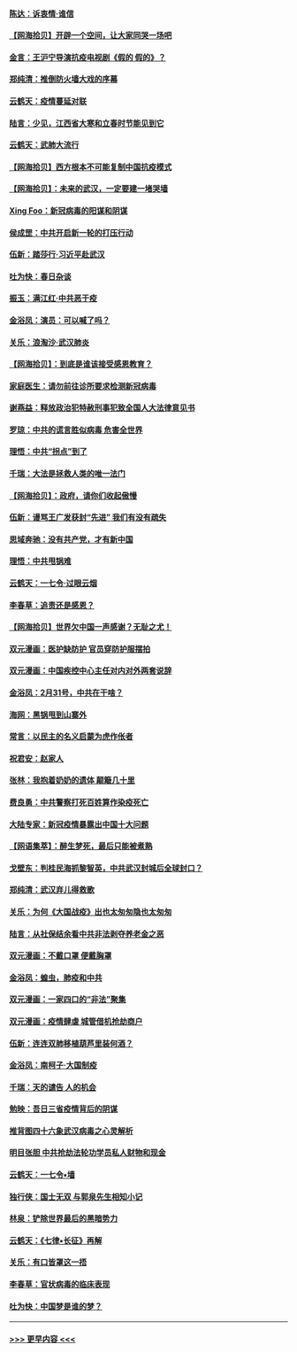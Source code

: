 #### [陈达：诉衷情·谁信](../pages/nsc993/n11942899.md?t=03160831) 
#### [【网海拾贝】开辟一个空间，让大家同哭一场吧](../pages/nsc993/n11942165.md?t=03160831) 
#### [金言：王沪宁导演抗疫电视剧《假的 假的》？](../pages/nsc993/n11941510.md?t=03160831) 
#### [郑纯清：推倒防火墙大戏的序幕](../pages/nsc993/n11940838.md?t=03160831) 
#### [云鹤天：疫情蔓延对联](../pages/nsc993/n11940579.md?t=03160831) 
#### [陆言：少见，江西省大寒和立春时节能见到它](../pages/nsc993/n11939983.md?t=03160831) 
#### [云鹤天：武肺大流行](../pages/nsc993/n11939902.md?t=03160831) 
#### [【网海拾贝】西方根本不可能复制中国抗疫模式](../pages/nsc993/n11939725.md?t=03160831) 
#### [【网海拾贝】：未来的武汉，一定要建一堵哭墙](../pages/nsc993/n11938684.md?t=03160831) 
#### [Xing Foo：新冠病毒的阳谋和阴谋](../pages/nsc993/n11936086.md?t=03160831) 
#### [侯成罡：中共开启新一轮的打压行动](../pages/nsc993/n11935730.md?t=03160831) 
#### [伍新：踏莎行‧习近平赴武汉](../pages/nsc993/n11935157.md?t=03160831) 
#### [吐为快：春日杂谈](../pages/nsc993/n11934776.md?t=03160831) 
#### [振玉：满江红‧中共恶于疫](../pages/nsc993/n11934647.md?t=03160831) 
#### [金浴凤：演员：可以喊了吗？](../pages/nsc993/n11934602.md?t=03160831) 
#### [关乐：浪淘沙·武汉肺炎](../pages/nsc993/n11931792.md?t=03160831) 
#### [【网海拾贝】：到底是谁该接受感恩教育？](../pages/nsc993/n11931552.md?t=03160831) 
#### [家庭医生：请勿前往诊所要求检测新冠病毒](../pages/nsc993/n11929190.md?t=03160831) 
#### [谢燕益：释放政治犯特赦刑事犯致全国人大法律意见书](../pages/nsc993/n11928978.md?t=03160831) 
#### [罗琼：中共的谎言胜似病毒 危害全世界](../pages/nsc993/n11922636.md?t=03160831) 
#### [理悟：中共“拐点”到了](../pages/nsc993/n11928496.md?t=03160831) 
#### [千瑞：大法是拯救人类的唯一法门](../pages/nsc993/n11927637.md?t=03160831) 
#### [【网海拾贝】：政府，请你们收起傲慢](../pages/nsc993/n11926932.md?t=03160831) 
#### [伍新：谩骂王广发获封“先进” 我们有没有疏失](../pages/nsc993/n11926101.md?t=03160831) 
#### [思域奔驰：没有共产党，才有新中国](../pages/nsc993/n11926058.md?t=03160831) 
#### [理悟：中共甩锅难](../pages/nsc993/n11925355.md?t=03160831) 
#### [云鹤天：一七令·过眼云烟](../pages/nsc993/n11925284.md?t=03160831) 
#### [李春草：追责还是感恩？](../pages/nsc993/n11925274.md?t=03160831) 
#### [【网海拾贝】世界欠中国一声感谢？无耻之尤！](../pages/nsc993/n11925239.md?t=03160831) 
#### [双元漫画：医护缺防护 官员穿防护服摆拍](../pages/nsc993/n11923899.md?t=03160831) 
#### [双元漫画：中国疾控中心主任对内对外两套说辞](../pages/nsc993/n11921994.md?t=03160831) 
#### [金浴凤：2月31号，中共在干啥？](../pages/nsc993/n11922706.md?t=03160831) 
#### [海网：黑锅甩到山寨外](../pages/nsc993/n11922688.md?t=03160831) 
#### [常言：以民主的名义启蒙为虎作伥者](../pages/nsc993/n11922217.md?t=03160831) 
#### [祝君安：赵家人](../pages/nsc993/n11922209.md?t=03160831) 
#### [张林：我抱着奶奶的遗体 颠簸几十里](../pages/nsc993/n11920945.md?t=03160831) 
#### [费良勇：中共警察打死百姓算作染疫死亡](../pages/nsc993/n11919264.md?t=03160831) 
#### [大陆专家：新冠疫情暴露出中国十大问题](../pages/nsc993/n11919187.md?t=03160831) 
#### [【网语集萃】：醉生梦死，最后只能被煮熟](../pages/nsc993/n11918994.md?t=03160831) 
#### [戈壁东：判桂民海抓黎智英，中共武汉封城后全球封口？](../pages/nsc993/n11917982.md?t=03160831) 
#### [郑纯清：武汉弃儿得救歌](../pages/nsc993/n11917881.md?t=03160831) 
#### [关乐：为何《大国战疫》出也太匆匆隐也太匆匆](../pages/nsc993/n11917792.md?t=03160831) 
#### [陆言：从社保结余看中共非法剥夺养老金之恶](../pages/nsc993/n11917084.md?t=03160831) 
#### [双元漫画：不戴口罩 便戴胸罩](../pages/nsc993/n11916447.md?t=03160831) 
#### [金浴凤：蝗虫，肺疫和中共](../pages/nsc993/n11916904.md?t=03160831) 
#### [双元漫画：一家四口的“非法”聚集](../pages/nsc993/n11916378.md?t=03160831) 
#### [双元漫画：疫情肆虐 城管借机抢劫商户](../pages/nsc993/n11916310.md?t=03160831) 
#### [伍新：连连双肺移植葫芦里装何酒？](../pages/nsc993/n11913667.md?t=03160831) 
#### [金浴凤：南柯子·大国制疫](../pages/nsc993/n11913657.md?t=03160831) 
#### [千瑞：天的谴告  人的机会](../pages/nsc993/n11913309.md?t=03160831) 
#### [勉映：吾日三省疫情背后的阴谋](../pages/nsc993/n11913079.md?t=03160831) 
#### [推背图四十六象武汉病毒之心灵解析](../pages/nsc993/n11911761.md?t=03160831) 
#### [明目张胆 中共抢劫法轮功学员私人财物和现金](../pages/nsc993/n11910262.md?t=03160831) 
#### [云鹤天：一七令▪墙](../pages/nsc993/n11910627.md?t=03160831) 
#### [独行侠：国士无双 与郭泉先生相知小记](../pages/nsc993/n11910613.md?t=03160831) 
#### [林泉：铲除世界最后的黑暗势力](../pages/nsc993/n11909320.md?t=03160831) 
#### [云鹤天：《七律▪长征》再解](../pages/nsc993/n11909327.md?t=03160831) 
#### [关乐：有口皆罩这一捂](../pages/nsc993/n11908393.md?t=03160831) 
#### [李春草：官状病毒的临床表现](../pages/nsc993/n11908339.md?t=03160831) 
#### [吐为快：中国梦是谁的梦？](../pages/nsc993/n11906564.md?t=03160831) 

----
#### [ >>> 更早内容 <<< ](../indexes/nsc993-earlier.md)
